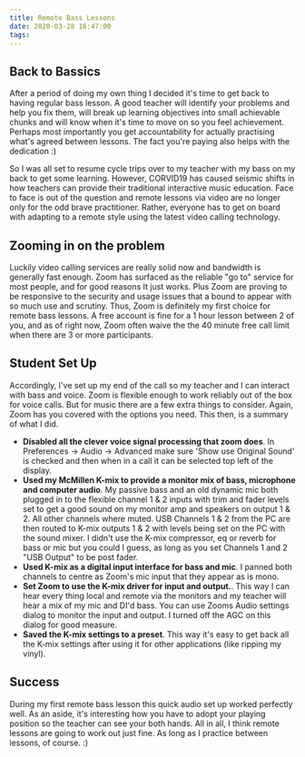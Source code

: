 ```yaml
---
title: Remote Bass Lessons
date: 2020-03-28 16:47:00
tags:
---
```


## Back to Bassics

After a period of doing my own thing I decided it's time to get back to having regular bass lesson. A good teacher will identify your problems and help you fix them, will break up learning objectives into small achievable chunks and will know when it's time to move on so you feel achievement. Perhaps most importantly you get accountability for actually practising what's agreed between lessons. The fact you're paying also helps with the dedication :)

So I was all set to resume cycle trips over to my teacher with my bass on my back to get some learning. However, CORVID19 has caused seismic shifts in how teachers can provide their traditional interactive music education. Face to face is out of the question and remote lessons via video are no longer only for the odd brave practitioner. Rather, everyone has to get on board with adapting to a remote style using the latest video calling technology.

## Zooming in on the problem

Luckily video calling services are really solid now and bandwidth is generally fast enough. Zoom has surfaced as the reliable "go to" service for most people, and for good reasons It just works. Plus Zoom are proving to be responsive to the security and usage issues that a bound to appear with so much use and scrutiny. Thus, Zoom is definitely my first choice for remote bass lessons. A free account is fine for a 1 hour lesson between 2 of you, and as of right now, Zoom often waive the the 40 minute free call limit when there are 3 or more participants.

## Student Set Up

Accordingly, I've set up my end of the call so my teacher and I can interact with bass and voice. Zoom is flexible enough to work reliably out of the box for voice calls. But for music there are a few extra things to consider. Again, Zoom has you covered with the options you need. This then, is a summary of what I did.

- **Disabled all the clever voice signal processing that zoom does**. In Preferences -> Audio -> Advanced make sure 'Show use Original Sound' is checked and then when in a call it can be selected top left of the display.
- **Used my McMillen K-mix to provide a monitor mix of bass, microphone and computer audio**. My passive bass and an old dynamic mic both plugged in to the flexible channel 1 & 2 inputs with trim and fader levels set to get a good sound on my monitor amp and speakers on output 1 & 2. All other channels where muted. USB Channels 1 & 2 from the PC are then routed to K-mix outputs 1 & 2 with levels being set on the PC with the sound mixer. I didn't use the K-mix compressor, eq or reverb for bass or mic but you could I guess, as long as you set Channels 1 and 2 "USB Output" to be post fader.
- **Used K-mix as a digital input interface for bass and mic**. I panned both channels to centre as Zoom's mic input that they appear as is mono. 
- **Set Zoom to use the K-mix driver for input and output.**. This way I can hear every thing local and remote via the monitors and my teacher will hear a mix of my mic and DI'd bass. You can use Zooms Audio settings dialog to monitor the input and output. I turned off the AGC on this dialog for good measure.
- **Saved the K-mix settings to a preset**. This way it's easy to get back all the K-mix  settings after using it for other applications (like ripping my vinyl).

## Success

During my first remote bass lesson this quick audio set up worked perfectly well. As an aside, it's interesting how you have to adopt your playing position so the teacher can see your both hands. All in all, I think remote lessons are going to work out just fine. As long as I practice between lessons, of course. :)